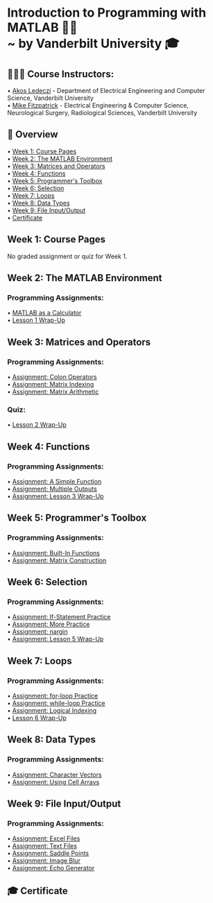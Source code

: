 # Introduction to Programming with MATLAB 👩‍💻<br/> ~ by Vanderbilt University 🎓
## 👨🏻‍🏫 Course Instructors:<br/>
• <a href="https://www.coursera.org/instructor/akosledeczi">Akos Ledeczi</a> - Department of Electrical Engineering and Computer Science, Vanderbilt University<br/>
• <a href="https://www.coursera.org/instructor/mikefitzpatrick">Mike Fitzpatrick</a> - Electrical Engineering & Computer Science, Neurological Surgery, Radiological Sciences, Vanderbilt University<br/>

## 📖 Overview
• <a href="https://github.com/utkarsh-kumar4/Introduction-to-Programming-with-MATLAB/tree/main/Module%201">Week 1: Course Pages</a><br/>
• <a href="https://github.com/utkarsh-kumar4/Introduction-to-Programming-with-MATLAB/tree/main/Module%202">Week 2: The MATLAB Environment</a><br/>
• <a href="">Week 3: Matrices and Operators</a><br/>
• <a href="">Week 4: Functions</a><br/>
• <a href="">Week 5: Programmer's Toolbox</a><br/>
• <a href="">Week 6: Selection</a><br/>
• <a href="">Week 7: Loops</a><br/>
• <a href="">Week 8: Data Types</a><br/>
• <a href="">Week 9: File Input/Output</a><br/>
• <a href="">Certificate</a><br/>

## Week 1: Course Pages
No graded assignment or quiz for Week 1.

## Week 2: The MATLAB Environment
<h3>Programming Assignments:</h3>
• <a href="https://github.com/utkarsh-kumar4/Introduction-to-Programming-with-MATLAB/blob/main/Module%202/matlab_as_a_calculator.m">MATLAB as a Calculator</a><br/>
• <a href="https://github.com/utkarsh-kumar4/Introduction-to-Programming-with-MATLAB/blob/main/Module%202/lesson1_wrapup.m">Lesson 1 Wrap-Up</a><br/>

## Week 3: Matrices and Operators
<h3>Programming Assignments:</h3>
• <a href="">Assignment: Colon Operators</a><br/>
• <a href="">Assignment: Matrix Indexing</a><br/>
• <a href="">Assignment: Matrix Arithmetic</a><br/>
<h3>Quiz:</h3>
• <a href="">Lesson 2 Wrap-Up</a><br/>

## Week 4: Functions
<h3>Programming Assignments:</h3>
• <a href="">Assignment: A Simple Function</a><br/>
• <a href="">Assignment: Multiple Outputs</a><br/>
• <a href="">Assignment: Lesson 3 Wrap-Up</a><br/>

## Week 5: Programmer's Toolbox
<h3>Programming Assignments:</h3>
• <a href="">Assignment: Built-In Functions</a><br/>
• <a href="">Assignment: Matrix Construction</a><br/>

## Week 6: Selection
<h3>Programming Assignments:</h3>
• <a href="">Assignment: If-Statement Practice</a><br/>
• <a href="">Assignment: More Practice</a><br/>
• <a href="">Assignment: nargin</a><br/>
• <a href="">Assignment: Lesson 5 Wrap-Up</a><br/>

## Week 7: Loops
<h3>Programming Assignments:</h3>
• <a href="">Assignment: for-loop Practice</a><br/>
• <a href="">Assignment: while-loop Practice</a><br/>
• <a href="">Assignment: Logical Indexing</a><br/>
• <a href="">Lesson 6 Wrap-Up</a><br/>

## Week 8: Data Types
<h3>Programming Assignments:</h3>
• <a href="">Assignment: Character Vectors</a><br/>
• <a href="">Assignment: Using Cell Arrays</a><br/>

## Week 9: File Input/Output
<h3>Programming Assignments:</h3>
• <a href="">Assignment: Excel Files</a><br/>
• <a href="">Assignment: Text Files</a><br/>
• <a href="">Assignment: Saddle Points</a><br/>
• <a href="">Assignment: Image Blur</a><br/>
• <a href="">Assignment: Echo Generator</a><br/>

## 🎓 Certificate
